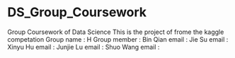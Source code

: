 # DS_Group_Coursework
Group Coursework of Data Science
This is the project of frome the kaggle competation
Group name      : H 
Group member    : 
Bin Qian  email :
Jie Su    email :
Xinyu Hu  email :
Junjie Lu email :
Shuo Wang email :

